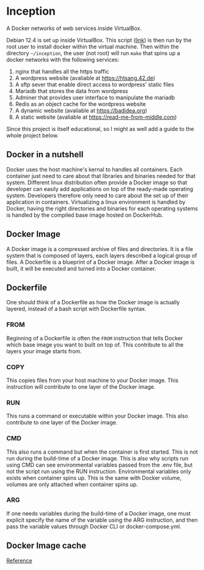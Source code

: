 # Inception

A Docker networks of web services inside VirtualBox.

Debian 12.4 is set up inside VirtualBox. This script ([link](./docs/setup.sh)) is then run by the root user to install docker within the virtual machine. Then within the directory `~/inception`, the user (not root) will run `make` that spins up a docker networks with the following services:

1. nginx that handles all the https traffic
2. A wordpress website (avaliable at https://htsang.42.de)
3. A sftp sever that enable direct access to wordpress' static files
4. Mariadb that stores the data from wordpress
5. Adminer that provides user interface to manipulate the mariadb
6. Redis as an object cache for the wordpress website
7. A dynamic website (avaliable at https://badidea.org)
8. A static website (avaliable at https://read-me-from-middle.com)

Since this project is itself educational, so I might as well add a guide to the whole project below.

## Docker in a nutshell

Docker uses the host machine's kernal to handles all containers. Each container just need to care about that libraries and binaries needed for that system. Different linux distribution often provide a Docker image so that developer can easily add applications on top of the ready-made operating system. Developers therefore only need to care about the set up of their application in containers. Virtualizing a linux environment is handled by Docker, having the right directories and binaries for each operating systems is handled by the compiled base image hosted on DockerHub.

## Docker Image

A Docker image is a compressed archive of files and directories. It is a file system that is composed of layers, each layers described a logical group of files. A Dockerfile is a blueprint of a Docker image. After a Docker image is built, it will be executed and turned into a Docker container.

## Dockerfile

One should think of a Dockerfile as how the Docker image is actually layered, instead of a bash script with Dockerfile syntax.

### FROM

Beginning of a Dockerfile is often the `FROM` instruction that tells Docker which base image you want to built on top of. This contribute to all the layers your image starts from.

### COPY

This copies files from your host machine to your Docker image. This instruction will contribute to one layer of the Docker image.

### RUN

This runs a command or executable within your Docker image. This also contribute to one layer of the Docker image.

### CMD

This also runs a command but when the container is first started. This is not run during the build-time of a Docker image. This is also why scripts run using CMD can see environmental variables passed from the .env file, but not the script run using the RUN instruction. Environmental variables only exists when container spins up. This is the same with Docker volume, volumes are only attached when container spins up.

### ARG

If one needs variables during the build-time of a Docker image, one must explicit specify the name of the variable using the ARG instruction, and then pass the variable values through Docker CLI or docker-compose.yml.

## Docker Image cache

[Reference](https://docs.docker.com/build/cache/)

